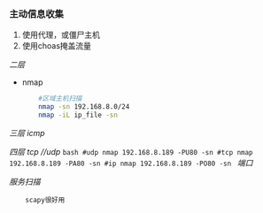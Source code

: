 ### 主动信息收集

1. 使用代理，或僵尸主机
2. 使用choas掩盖流量

_二层_
- nmap
    ```bash
        #区域主机扫描
        nmap -sn 192.168.8.0/24
        nmap -iL ip_file -sn
    ```

_三层 icmp_

_四层 tcp //udp_
    ```bash
        #udp
        nmap 192.168.8.189 -PU80 -sn
        #tcp
        nmap 192.168.8.189 -PA80 -sn
        #ip
        nmap 192.168.8.189 -PO80 -sn
    ```
_端口_

_服务扫描_

```tip
    scapy很好用
```